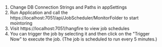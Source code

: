 1. Change DB Connection Strings and Paths in appSettings
2. Run Application and call the https://localhost:7051/api/JobScheduler/MonitorFolder to start mointoring
3. Visit https://localhost:7051/hangfire to view job schedules
4. You can trigger the job by selecting it and then click on the "Trigger Now" to execute the job. (The job is scheduled to run every 5 minutes.)
